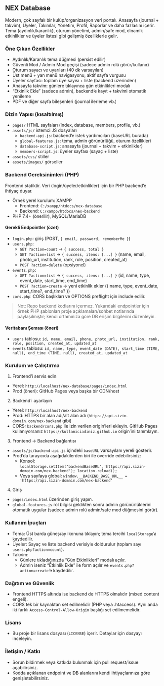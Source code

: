 ## NEX Database

Modern, çok sayfalı bir kulüp/organizasyon veri portalı. Anasayfa (journal + takvim), Üyeler, Takımlar, Yönetim, Profil, Raporlar ve daha fazlasını içerir. Tema (aydınlık/karanlık), oturum yönetimi, admin/safe mod, dinamik etkinlikler ve üyeler listesi gibi gelişmiş özelliklerle gelir.

### Öne Çıkan Özellikler
- Aydınlık/Karanlık tema düğmesi (persist edilir)
- Güvenli Mod / Admin Mod geçişi (sadece admin rolü görür/kullanır)
- Oturum sayacı ve uyarıları (40 dk varsayılan)
- Üst menü + yan menü navigasyonu, aktif sayfa vurgusu
- Üyeler sayfası: toplam üye sayısı + liste (backend üzerinden)
- Anasayfa takvim: günlere tıklayınca gün etkinlikleri modalı
- “Etkinlik Ekle” (sadece admin), backend’e kayıt + takvimi otomatik yenileme
- PDF ve diğer sayfa bileşenleri (journal ilerleme vb.)

### Dizin Yapısı (kısaltılmış)
- `pages/` HTML sayfaları (index, database, members, profile, vb.)
- `assets/js/` istemci JS dosyaları
  - `backend-api.js`: backend’e istek yardımcıları (baseURL burada)
  - `global-features.js`: tema, admin görünürlüğü, oturum özellikleri
  - `database-script.js`: anasayfa (journal + takvim + etkinlikler)
  - `members-script.js`: üyeler sayfası (sayaç + liste)
- `assets/css/` stiller
- `assets/images/` görseller

### Backend Gereksinimleri (PHP)
Frontend statiktir. Veri (login/üyeler/etkinlikler) için bir PHP backend’e ihtiyaç duyar.
- Örnek yerel kurulum: XAMPP
  - Frontend: `C:/xampp/htdocs/nex-database`
  - Backend: `C:/xampp/htdocs/nex-backend`
- PHP 7.4+ (önerilir), MySQL/MariaDB

#### Gerekli Endpointler (özet)
- `login.php`: giriş (POST, `{ email, password, rememberMe }`)
- `users.php`:
  - `GET ?action=count` → `{ success, total }`
  - `GET ?action=list` → `{ success, items: [...] }` (name, email, photo_url, institution, rank, role, position, created_at)
  - `POST ?action=delete` (opsiyonel)
- `events.php`:
  - `GET ?action=list` → `{ success, items: [...] }` (id, name, type, event_date, start_time, end_time)
  - `POST ?action=create` → yeni etkinlik ekler ({ name, type, event_date, start_time?, end_time? })
- `cors.php`: CORS başlıkları ve OPTIONS preflight için include edilir.

> Not: Repo backend kodlarını içermez. Yukarıdaki endpointler için örnek PHP şablonları proje açıklamaları/sohbet notlarında paylaşılmıştır; kendi ortamınıza göre DB erişim bilgilerini düzenleyin.

#### Veritabanı Şeması (öneri)
- `users` tablosu: `id, name, email, phone, photo_url, institution, rank, role, position, created_at, updated_at`
- `events` tablosu: `id, name, type, event_date (DATE), start_time (TIME, null), end_time (TIME, null), created_at, updated_at`

### Kurulum ve Çalıştırma
1) Frontend’i servis edin
- Yerel: `http://localhost/nex-database/pages/index.html`
- Prod (öneri): GitHub Pages veya başka bir CDN/host

2) Backend’i ayarlayın
- Yerel: `http://localhost/nex-backend`
- Prod: HTTPS bir alan adı/alt alan adı (`https://api.sizin-domain.com/nex-backend` gibi)
- CORS: `backend/cors.php` ile izin verilen origin’leri ekleyin. GitHub Pages kullanıyorsanız `https://kullaniciadiniz.github.io` origin’ini tanımlayın.

3) Frontend → Backend bağlantısı
- `assets/js/backend-api.js` içindeki `baseURL` varsayılanı yereli gösterir.
- Prod’da tarayıcıda aşağıdakilerden biri ile override edebilirsiniz:
  - Konsol: `localStorage.setItem('backendBaseURL','https://api.sizin-domain.com/nex-backend'); location.reload();`
  - Veya sayfaya global: `window.__BACKEND_BASE_URL__ = 'https://api.sizin-domain.com/nex-backend'`

4) Giriş
- `pages/index.html` üzerinden giriş yapın.
- `global-features.js` rol bilgisi geldikten sonra admin görünürlüklerini otomatik uygular (sadece admin rolü admin/safe mod düğmesini görür).

### Kullanım İpuçları
- Tema: Üst barda güneş/ay ikonuna tıklayın; tema tercihi `localStorage`’a kaydedilir.
- Üyeler: Sayaç ve liste backend verisiyle doldurulur (toplam sayı `users.php?action=count`).
- Takvim:
  - Günlere tıkladığınızda “Gün Etkinlikleri” modalı açılır.
  - Admin iseniz “Etkinlik Ekle” ile form açılır ve `events.php?action=create`’e kaydedilir.

### Dağıtım ve Güvenlik
- Frontend HTTPS altında ise backend de HTTPS olmalıdır (mixed content engeli).
- CORS tek bir kaynaktan set edilmelidir (PHP veya .htaccess). Aynı anda iki farklı `Access-Control-Allow-Origin` başlığı set edilmemelidir.

### Lisans
- Bu proje bir lisans dosyası (`LICENSE`) içerir. Detaylar için dosyayı inceleyin.

### İletişim / Katkı
- Sorun bildirmek veya katkıda bulunmak için pull request/issue açabilirsiniz.
- Kodda açıklanan endpoint ve DB alanlarını kendi ihtiyaçlarınıza göre genişletebilirsiniz.

